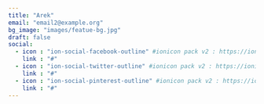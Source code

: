 ```yaml
---
title: "Arek"
email: "email2@example.org"
bg_image: "images/featue-bg.jpg"
draft: false
social:
  - icon : "ion-social-facebook-outline" #ionicon pack v2 : https://ionicons.com/v2/
    link : "#"
  - icon : "ion-social-twitter-outline" #ionicon pack v2 : https://ionicons.com/v2/
    link : "#"
  - icon : "ion-social-pinterest-outline" #ionicon pack v2 : https://ionicons.com/v2/
    link : "#"
---
```

